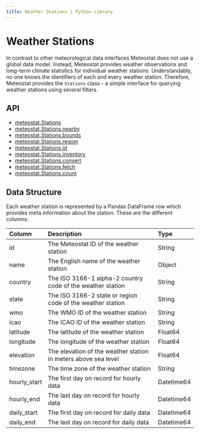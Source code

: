```yaml
---
title: Weather Stations | Python Library
---
```


# Weather Stations

In contrast to other meteorological data interfaces Meteostat does not use a global data model. Instead, Meteostat provides weather observations and long-term climate statistics for individual weather stations. Understandably, no one knows the identifiers of each and every weather station. Therefore, Meteostat provides the `Stations` class - a simple interface for querying weather stations using several filters.

## API

* [meteostat.Stations](api/stations/)
* [meteostat.Stations.nearby](api/stations/nearby)
* [meteostat.Stations.bounds](api/stations/bounds)
* [meteostat.Stations.region](api/stations/region)
* [meteostat.Stations.id](api/stations/id)
* [meteostat.Stations.inventory](api/stations/inventory)
* [meteostat.Stations.convert](api/stations/convert)
* [meteostat.Stations.fetch](api/stations/fetch)
* [meteostat.Stations.count](api/stations/count)

## Data Structure

Each weather station is represented by a Pandas DataFrame row which provides meta information about the station. These are the different columns:

| **Column**   | **Description**                                                | **Type**   |
|:-------------|:---------------------------------------------------------------|:-----------|
| id           | The Meteostat ID of the weather station                        | String     |
| name         | The English name of the weather station                        | Object     |
| country      | The ISO 3166-1 alpha-2 country code of the weather station     | String     |
| state        | The ISO 3166-2 state or region code of the weather station     | String     |
| wmo          | The WMO ID of the weather station                              | String     |
| icao         | The ICAO ID of the weather station                             | String     |
| latitude     | The latitude of the weather station                            | Float64    |
| longitude    | The longitude of the weather station                           | Float64    |
| elevation    | The elevation of the weather station in meters above sea level | Float64    |
| timezone     | The time zone of the weather station                           | String     |
| hourly_start | The first day on record for hourly data                        | Datetime64 |
| hourly_end   | The last day on record for hourly data                         | Datetime64 |
| daily_start  | The first day on record for daily data                         | Datetime64 |
| daily_end    | The last day on record for daily data                          | Datetime64 |
